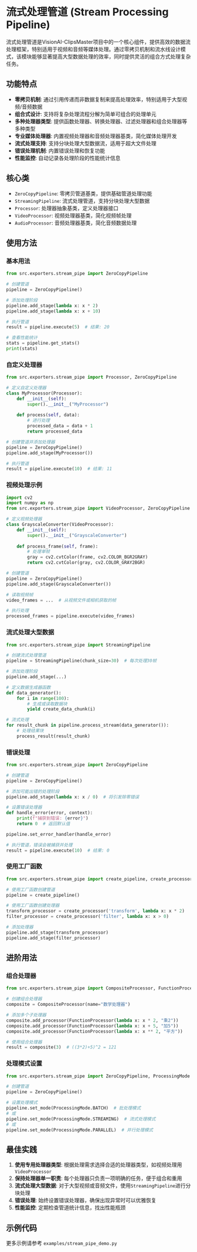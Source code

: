 # 流式处理管道 (Stream Processing Pipeline)

流式处理管道是VisionAI-ClipsMaster项目中的一个核心组件，提供高效的数据流处理框架，特别适用于视频和音频等媒体处理。通过零拷贝机制和流水线设计模式，该模块能够显著提高大型数据处理的效率，同时提供灵活的组合方式处理复杂任务。

## 功能特点

- **零拷贝机制**: 通过引用传递而非数据复制来提高处理效率，特别适用于大型视频/音频数据
- **组合式设计**: 支持将复杂处理流程分解为简单可组合的处理单元
- **多种处理器类型**: 提供函数处理器、转换处理器、过滤处理器和组合处理器等多种类型
- **专业媒体处理器**: 内置视频处理器和音频处理器基类，简化媒体处理开发
- **流式处理支持**: 支持分块处理大型数据流，适用于超大文件处理
- **错误处理机制**: 内置错误处理和恢复功能
- **性能监控**: 自动记录各处理阶段的性能统计信息

## 核心类

- `ZeroCopyPipeline`: 零拷贝管道基类，提供基础管道处理功能
- `StreamingPipeline`: 流式处理管道，支持分块处理大型数据
- `Processor`: 处理器抽象基类，定义处理器接口
- `VideoProcessor`: 视频处理器基类，简化视频帧处理
- `AudioProcessor`: 音频处理器基类，简化音频数据处理

## 使用方法

### 基本用法

```python
from src.exporters.stream_pipe import ZeroCopyPipeline

# 创建管道
pipeline = ZeroCopyPipeline()

# 添加处理阶段
pipeline.add_stage(lambda x: x * 2)
pipeline.add_stage(lambda x: x + 10)

# 执行管道
result = pipeline.execute(5)  # 结果: 20

# 查看性能统计
stats = pipeline.get_stats()
print(stats)
```

### 自定义处理器

```python
from src.exporters.stream_pipe import Processor, ZeroCopyPipeline

# 定义自定义处理器
class MyProcessor(Processor):
    def __init__(self):
        super().__init__("MyProcessor")
        
    def process(self, data):
        # 进行处理
        processed_data = data + 1
        return processed_data

# 创建管道并添加处理器
pipeline = ZeroCopyPipeline()
pipeline.add_stage(MyProcessor())

# 执行管道
result = pipeline.execute(10)  # 结果: 11
```

### 视频处理示例

```python
import cv2
import numpy as np
from src.exporters.stream_pipe import VideoProcessor, ZeroCopyPipeline

# 定义视频处理器
class GrayscaleConverter(VideoProcessor):
    def __init__(self):
        super().__init__("GrayscaleConverter")
        
    def process_frame(self, frame):
        # 处理单帧
        gray = cv2.cvtColor(frame, cv2.COLOR_BGR2GRAY)
        return cv2.cvtColor(gray, cv2.COLOR_GRAY2BGR)

# 创建管道
pipeline = ZeroCopyPipeline()
pipeline.add_stage(GrayscaleConverter())

# 读取视频帧
video_frames = ...  # 从视频文件或相机获取的帧

# 执行处理
processed_frames = pipeline.execute(video_frames)
```

### 流式处理大型数据

```python
from src.exporters.stream_pipe import StreamingPipeline

# 创建流式处理管道
pipeline = StreamingPipeline(chunk_size=30)  # 每次处理30帧

# 添加处理阶段
pipeline.add_stage(...)

# 定义数据生成器函数
def data_generator():
    for i in range(100):
        # 生成或读取数据块
        yield create_data_chunk(i)

# 流式处理
for result_chunk in pipeline.process_stream(data_generator()):
    # 处理结果块
    process_result(result_chunk)
```

### 错误处理

```python
from src.exporters.stream_pipe import ZeroCopyPipeline

# 创建管道
pipeline = ZeroCopyPipeline()

# 添加可能出错的处理阶段
pipeline.add_stage(lambda x: x / 0)  # 将引发除零错误

# 设置错误处理器
def handle_error(error, context):
    print(f"捕获到错误: {error}")
    return 0  # 返回默认值

pipeline.set_error_handler(handle_error)

# 执行管道，错误会被捕获并处理
result = pipeline.execute(10)  # 结果: 0
```

### 使用工厂函数

```python
from src.exporters.stream_pipe import create_pipeline, create_processor

# 使用工厂函数创建管道
pipeline = create_pipeline()

# 使用工厂函数创建处理器
transform_processor = create_processor('transform', lambda x: x * 2)
filter_processor = create_processor('filter', lambda x: x > 0)

# 添加处理器
pipeline.add_stage(transform_processor)
pipeline.add_stage(filter_processor)
```

## 进阶用法

### 组合处理器

```python
from src.exporters.stream_pipe import CompositeProcessor, FunctionProcessor

# 创建组合处理器
composite = CompositeProcessor(name="数学处理器")

# 添加多个子处理器
composite.add_processor(FunctionProcessor(lambda x: x * 2, "乘2"))
composite.add_processor(FunctionProcessor(lambda x: x + 5, "加5"))
composite.add_processor(FunctionProcessor(lambda x: x ** 2, "平方"))

# 使用组合处理器
result = composite(3)  # ((3*2)+5)^2 = 121
```

### 处理模式设置

```python
from src.exporters.stream_pipe import ZeroCopyPipeline, ProcessingMode

# 创建管道
pipeline = ZeroCopyPipeline()

# 设置处理模式
pipeline.set_mode(ProcessingMode.BATCH)  # 批处理模式
# 或
pipeline.set_mode(ProcessingMode.STREAMING)  # 流式处理模式
# 或
pipeline.set_mode(ProcessingMode.PARALLEL)  # 并行处理模式
```

## 最佳实践

1. **使用专用处理器类型**: 根据处理需求选择合适的处理器类型，如视频处理用`VideoProcessor`
2. **保持处理器单一职责**: 每个处理器只负责一项明确的任务，便于组合和重用
3. **流式处理大型数据**: 对于大型视频或音频文件，使用`StreamingPipeline`进行分块处理
4. **错误处理**: 始终设置错误处理器，确保出现异常时可以优雅恢复
5. **性能监控**: 定期检查管道统计信息，找出性能瓶颈

## 示例代码

更多示例请参考 `examples/stream_pipe_demo.py` 